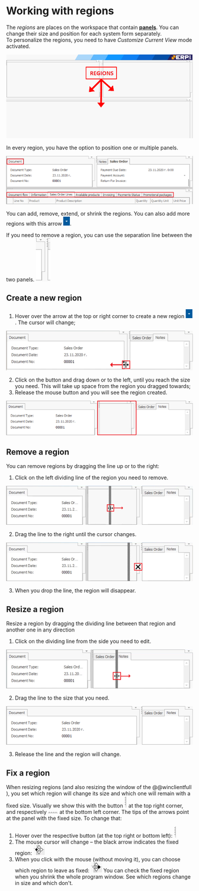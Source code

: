 # Working with regions

The *regions* are places on the workspace that contain **[panels](https://docs.erp.net/winclient/introduction/workspace-customization/working-with-panels.html)**. You can change their size and position for each system form separately. <br>
To personalize the regions, you need to have *Customize Current View* mode activated.

![Regions](pictures/regions.png) 

In every region, you have the option to position one or multiple panels.

![Multiple pannels](pictures/multiple-pannels.png)

You can add, remove, extend, or shrink the regions. You can also add more regions with this arrow ![Arrow](pictures/arrow.png).

If you need to remove a region, you can use the separation line between the two panels. ![Separation line](pictures/separation-line.png) 

## Create a new region

1. Hover over the arrow at the top or right corner to create a new region ![Arrow](pictures/arrow.png). The cursor will change;

![Create a new region](pictures/create-new-region.png) 

2. Click on the button and drag down or to the left, until you reach the size you need. This will take up space from the region you dragged towards; 
3. Release the mouse button and you will see the region created.

![Created region](pictures/created-region.png)

## Remove a region

You can remove regions by dragging the line up or to the right: 

1. Click on the left dividing line of the region you need to remove.

![Remove a region](pictures/remove-region.png)

2. Drag the line to the right until the cursor changes.

![Cursor change](pictures/cursor-change.png)

3. When you drop the line, the region will disappear. 

## Resize a region

Resize a region by dragging the dividing line between that region and another one in any direction

1. Click on the dividing line from the side you need to edit.

![Resize Regions](pictures/resize-regions.png)

2. Drag the line to the size that you need.

![Resized Region](pictures/resized-region.png)

3. Release the line and the region will change.

## Fix a region

When resizing regions (and also resizing the window of the @@winclientfull ), you set which region will change its size and which one will remain with a fixed size. 
Visually we show this with the button ![Fixing button](pictures/fixing-button-up.png) at the top right corner, and respectively ![Fixing button down](pictures/fixing-button-low.png) at the bottom left corner. 
The tips of the arrows point at the panel with the fixed size. To change that:

1. Hover over the respective button (at the top right or bottom left): ![Fixing button](pictures/fixing-button-up.png)
2. The mouse cursor will change – the black arrow indicates the fixed region: ![Change fixing button](pictures/change-fix-button.png)
3. When you click with the mouse (without moving it), you can choose which region to leave as fixed: ![Changed fixing button](pictures/changed-fix-button.png)
You can check the fixed region when you shrink the whole program window. See which regions change in size and which don't.
